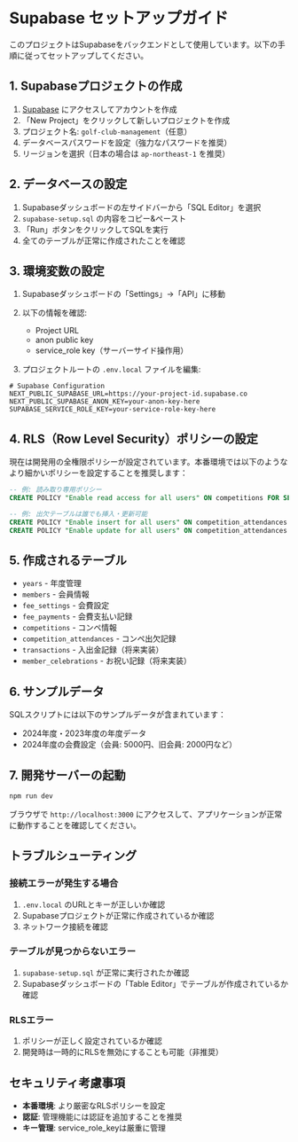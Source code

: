 # Supabase セットアップガイド

このプロジェクトはSupabaseをバックエンドとして使用しています。以下の手順に従ってセットアップしてください。

## 1. Supabaseプロジェクトの作成

1. [Supabase](https://supabase.com) にアクセスしてアカウントを作成
2. 「New Project」をクリックして新しいプロジェクトを作成
3. プロジェクト名: `golf-club-management`（任意）
4. データベースパスワードを設定（強力なパスワードを推奨）
5. リージョンを選択（日本の場合は `ap-northeast-1` を推奨）

## 2. データベースの設定

1. Supabaseダッシュボードの左サイドバーから「SQL Editor」を選択
2. `supabase-setup.sql` の内容をコピー&ペースト
3. 「Run」ボタンをクリックしてSQLを実行
4. 全てのテーブルが正常に作成されたことを確認

## 3. 環境変数の設定

1. Supabaseダッシュボードの「Settings」→「API」に移動
2. 以下の情報を確認:
   - Project URL
   - anon public key
   - service_role key（サーバーサイド操作用）

3. プロジェクトルートの `.env.local` ファイルを編集:

```env
# Supabase Configuration
NEXT_PUBLIC_SUPABASE_URL=https://your-project-id.supabase.co
NEXT_PUBLIC_SUPABASE_ANON_KEY=your-anon-key-here
SUPABASE_SERVICE_ROLE_KEY=your-service-role-key-here
```

## 4. RLS（Row Level Security）ポリシーの設定

現在は開発用の全権限ポリシーが設定されています。本番環境では以下のようなより細かいポリシーを設定することを推奨します：

```sql
-- 例: 読み取り専用ポリシー
CREATE POLICY "Enable read access for all users" ON competitions FOR SELECT USING (true);

-- 例: 出欠テーブルは誰でも挿入・更新可能
CREATE POLICY "Enable insert for all users" ON competition_attendances FOR INSERT WITH CHECK (true);
CREATE POLICY "Enable update for all users" ON competition_attendances FOR UPDATE USING (true);
```

## 5. 作成されるテーブル

- `years` - 年度管理
- `members` - 会員情報
- `fee_settings` - 会費設定
- `fee_payments` - 会費支払い記録
- `competitions` - コンペ情報
- `competition_attendances` - コンペ出欠記録
- `transactions` - 入出金記録（将来実装）
- `member_celebrations` - お祝い記録（将来実装）

## 6. サンプルデータ

SQLスクリプトには以下のサンプルデータが含まれています：
- 2024年度・2023年度の年度データ
- 2024年度の会費設定（会員: 5000円、旧会員: 2000円など）

## 7. 開発サーバーの起動

```bash
npm run dev
```

ブラウザで `http://localhost:3000` にアクセスして、アプリケーションが正常に動作することを確認してください。

## トラブルシューティング

### 接続エラーが発生する場合
1. `.env.local` のURLとキーが正しいか確認
2. Supabaseプロジェクトが正常に作成されているか確認
3. ネットワーク接続を確認

### テーブルが見つからないエラー
1. `supabase-setup.sql` が正常に実行されたか確認
2. Supabaseダッシュボードの「Table Editor」でテーブルが作成されているか確認

### RLSエラー
1. ポリシーが正しく設定されているか確認
2. 開発時は一時的にRLSを無効にすることも可能（非推奨）

## セキュリティ考慮事項

- **本番環境**: より厳密なRLSポリシーを設定
- **認証**: 管理機能には認証を追加することを推奨
- **キー管理**: service_role_keyは厳重に管理